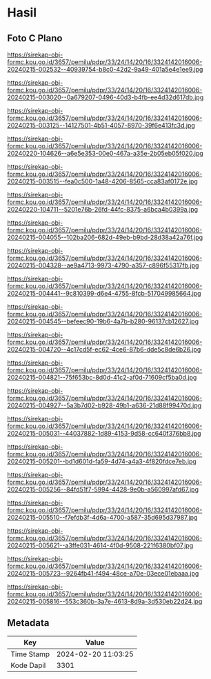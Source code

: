 # Hasil

## Foto C Plano

https://sirekap-obj-formc.kpu.go.id/3657/pemilu/pdpr/33/24/14/20/16/3324142016006-20240215-002532--40939754-b8c0-42d2-9a49-401a5e4e1ee9.jpg

https://sirekap-obj-formc.kpu.go.id/3657/pemilu/pdpr/33/24/14/20/16/3324142016006-20240215-003020--0a679207-0496-40d3-b4fb-ee4d32d617db.jpg

https://sirekap-obj-formc.kpu.go.id/3657/pemilu/pdpr/33/24/14/20/16/3324142016006-20240215-003125--14127501-4b51-4057-8970-39f6e413fc3d.jpg

https://sirekap-obj-formc.kpu.go.id/3657/pemilu/pdpr/33/24/14/20/16/3324142016006-20240220-104626--a6e5e353-00e0-467a-a35e-2b05eb05f020.jpg

https://sirekap-obj-formc.kpu.go.id/3657/pemilu/pdpr/33/24/14/20/16/3324142016006-20240215-003515--fea0c500-1a48-4206-8565-cca83af0172e.jpg

https://sirekap-obj-formc.kpu.go.id/3657/pemilu/pdpr/33/24/14/20/16/3324142016006-20240220-104711--5201e76b-26fd-44fc-8375-a6bca4b0399a.jpg

https://sirekap-obj-formc.kpu.go.id/3657/pemilu/pdpr/33/24/14/20/16/3324142016006-20240215-004055--102ba206-682d-49eb-b9bd-28d38a42a76f.jpg

https://sirekap-obj-formc.kpu.go.id/3657/pemilu/pdpr/33/24/14/20/16/3324142016006-20240215-004328--ae9a4713-9973-4790-a357-c896f55317fb.jpg

https://sirekap-obj-formc.kpu.go.id/3657/pemilu/pdpr/33/24/14/20/16/3324142016006-20240215-004441--9c810399-d6e4-4755-8fcb-517049985664.jpg

https://sirekap-obj-formc.kpu.go.id/3657/pemilu/pdpr/33/24/14/20/16/3324142016006-20240215-004545--befeec90-19b6-4a7b-b280-96137cb12627.jpg

https://sirekap-obj-formc.kpu.go.id/3657/pemilu/pdpr/33/24/14/20/16/3324142016006-20240215-004720--4c17cd5f-ec62-4ce6-87b6-dde5c8de6b26.jpg

https://sirekap-obj-formc.kpu.go.id/3657/pemilu/pdpr/33/24/14/20/16/3324142016006-20240215-004821--75f653bc-8d0d-41c2-af0d-71609cf5ba0d.jpg

https://sirekap-obj-formc.kpu.go.id/3657/pemilu/pdpr/33/24/14/20/16/3324142016006-20240215-004927--5a3b7d02-b928-49b1-a636-21d88f99470d.jpg

https://sirekap-obj-formc.kpu.go.id/3657/pemilu/pdpr/33/24/14/20/16/3324142016006-20240215-005031--44037882-1d89-4153-9d58-cc640f376bb8.jpg

https://sirekap-obj-formc.kpu.go.id/3657/pemilu/pdpr/33/24/14/20/16/3324142016006-20240215-005201--bd1d601d-fa59-4d74-a4a3-4f820fdce7eb.jpg

https://sirekap-obj-formc.kpu.go.id/3657/pemilu/pdpr/33/24/14/20/16/3324142016006-20240215-005256--84fd51f7-5994-4428-9e0b-a560997afd67.jpg

https://sirekap-obj-formc.kpu.go.id/3657/pemilu/pdpr/33/24/14/20/16/3324142016006-20240215-005510--f7efdb3f-4d6a-4700-a587-35d695d37987.jpg

https://sirekap-obj-formc.kpu.go.id/3657/pemilu/pdpr/33/24/14/20/16/3324142016006-20240215-005621--a3ffe031-4614-4f0d-9508-221f6380bf07.jpg

https://sirekap-obj-formc.kpu.go.id/3657/pemilu/pdpr/33/24/14/20/16/3324142016006-20240215-005723--9264fb41-f494-48ce-a70e-03ece01ebaaa.jpg

https://sirekap-obj-formc.kpu.go.id/3657/pemilu/pdpr/33/24/14/20/16/3324142016006-20240215-005816--553c360b-3a7e-4613-8d9a-3d530eb22d24.jpg


## Metadata

| Key        | Value               |
| ---------- | ------------------- |
| Time Stamp | 2024-02-20 11:03:25 |
| Kode Dapil | 3301                |



